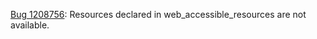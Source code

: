 [Bug 1208756](https://bugzilla.mozilla.org/1208756): Resources declared in web_accessible_resources are not available.
